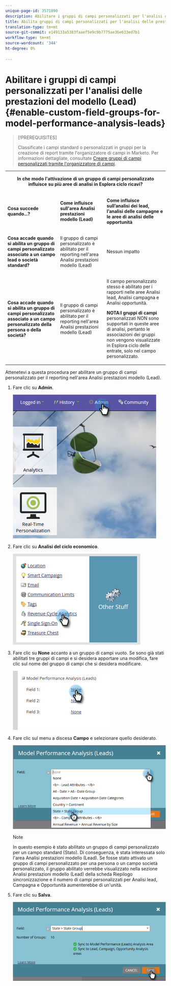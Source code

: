 ```yaml
---
unique-page-id: 3571890
description: Abilitare i gruppi di campi personalizzati per l'analisi delle prestazioni del modello (lead) - Marketo Docs - Documentazione del prodotto
title: Abilita gruppi di campi personalizzati per l'analisi delle prestazioni del modello (Lead)
translation-type: tm+mt
source-git-commit: e149133a5383faaef5e9c9b7775ae36e633ed7b1
workflow-type: tm+mt
source-wordcount: '344'
ht-degree: 0%

---
```



# Abilitare i gruppi di campi personalizzati per l&#39;analisi delle prestazioni del modello (Lead) {#enable-custom-field-groups-for-model-performance-analysis-leads}

>[!PREREQUISITES]
>
>Classificate i campi standard o personalizzati in gruppi per la creazione di report tramite l&#39;organizzatore di campi in Marketo. Per informazioni dettagliate, consultate [Creare gruppi di campi personalizzati tramite l&#39;organizzatore di campi](/help/marketo/product-docs/reporting/revenue-cycle-analytics/revenue-tools/field-organizers/create-custom-field-groups-using-the-field-organizer.md).

<table> 
 <tbody> 
  <tr> 
   <td colspan="3" rowspan="1"><p align="center"><strong>In che modo l'attivazione di un gruppo di campi personalizzato influisce su più aree di analisi in Esplora ciclo ricavi?</strong></p></td> 
  </tr> 
  <tr> 
   <td colspan="1" rowspan="1"><p><strong>Cosa succede quando...?</strong></p></td> 
   <td colspan="1" rowspan="1"><p><strong>Come influisce sull'area Analisi prestazioni modello (Lead)</strong></p></td> 
   <td colspan="1" rowspan="1"><p><strong>Come influisce sull’analisi dei lead, l’analisi delle campagne e le aree di analisi delle opportunità</strong></p></td> 
  </tr> 
  <tr> 
   <td colspan="1" rowspan="1"><p><strong>Cosa accade quando si abilita un gruppo di campi personalizzato associato a un campo lead o società standard?</strong></p></td> 
   <td colspan="1" rowspan="1"><p>Il gruppo di campi personalizzato è abilitato per il reporting nell'area Analisi prestazioni modello (Lead)</p></td> 
   <td colspan="1" rowspan="1"><p>Nessun impatto</p></td> 
  </tr> 
  <tr> 
   <td colspan="1" rowspan="1"><p><strong>Cosa accade quando si abilita un gruppo di campi personalizzato associato a un campo personalizzato della persona o della società?</strong></p></td> 
   <td colspan="1" rowspan="1"><p>Il gruppo di campi personalizzato è abilitato per il reporting nell'area Analisi prestazioni modello (Lead)</p></td> 
   <td colspan="1" rowspan="1"><p>Il campo personalizzato stesso è abilitato per i rapporti nelle aree Analisi lead, Analisi campagna e Analisi opportunità.</p><p><strong>NOTA:I gruppi di campi </strong> personalizzati NON sono supportati in queste aree di analisi, pertanto le associazioni dei gruppi non vengono visualizzate in Esplora ciclo delle entrate, <em></em> solo nel campo personalizzato.</p></td> 
  </tr> 
 </tbody> 
</table>

Attenetevi a questa procedura per abilitare un gruppo di campi personalizzato per il reporting nell&#39;area Analisi prestazioni modello (Lead).

1. Fare clic su **Admin**.

   ![](assets/one-1.png)

1. Fare clic su **Analisi del ciclo economico**.

   ![](assets/two-1.png)

1. Fare clic su **None** accanto a un gruppo di campi vuoto. Se sono già stati abilitati tre gruppi di campi e si desidera apportare una modifica, fare clic sul nome del gruppo di campi che si desidera modificare.

   ![](assets/three.png)

1. Fare clic sul menu a discesa **Campo** e selezionare quello desiderato.

   ![](assets/four-1.png)

   >[!NOTE]
   >
   >In questo esempio è stato abilitato un gruppo di campi personalizzato per un campo standard (Stato). Di conseguenza, è stata interessata solo l&#39;area Analisi prestazioni modello (Lead). Se fosse stato attivato un gruppo di campi personalizzato per una persona o un campo società personalizzato, il gruppo abilitato verrebbe visualizzato nella sezione Analisi prestazioni modello (Lead) della scheda Riepilogo sincronizzazione e il numero di campi personalizzati per Analisi lead, Campagna e Opportunità aumenterebbe di un&#39;unità.

1. Fare clic su **Salva**.

   ![](assets/five-1.png)
